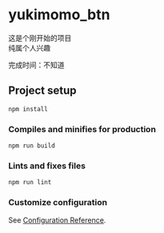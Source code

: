 # yukimomo_btn

这是个刚开始的项目  
纯属个人兴趣

完成时间：不知道

## Project setup
```
npm install
```

### Compiles and minifies for production
```
npm run build
```

### Lints and fixes files
```
npm run lint
```

### Customize configuration
See [Configuration Reference](https://cli.vuejs.org/config/).
